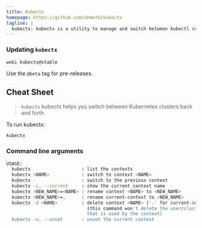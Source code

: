 ```yaml
---
title: Kubectx
homepage: https://github.com/ahmetb/kubectx
tagline: |
  kubectx: kubectx is a utility to manage and switch between kubectl contexts.
---
```


### Updating `kubectx`

`webi kubectx@stable`

Use the `@beta` tag for pre-releases.

## Cheat Sheet

> `kubectx` kubectx helps you switch between Kubernetes clusters back and forth

To run kubectx:

```bash
kubectx
```

### Command line arguments

```bash
USAGE:
  kubectx                   : list the contexts
  kubectx <NAME>            : switch to context <NAME>
  kubectx -                 : switch to the previous context
  kubectx -c, --current     : show the current context name
  kubectx <NEW_NAME>=<NAME> : rename context <NAME> to <NEW_NAME>
  kubectx <NEW_NAME>=.      : rename current-context to <NEW_NAME>
  kubectx -d <NAME>         : delete context <NAME> ('.' for current-context)
                              (this command won't delete the user/cluster entry
                              that is used by the context)
  kubectx -u, --unset       : unset the current context
```
